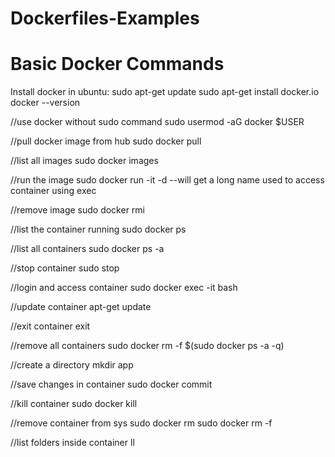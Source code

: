 # Dockerfiles-Examples

# Basic Docker Commands

Install docker in ubuntu:
sudo apt-get update
sudo apt-get install docker.io
docker --version

//use docker without sudo command
sudo usermod -aG docker $USER

//pull docker image from hub
sudo docker pull <image name>

//list all images
sudo docker images

//run the image
sudo docker run -it -d <imagename> --will get a long name used to access container using exec

//remove image
sudo docker rmi <imageid>

//list the container running
sudo docker ps

//list all containers
sudo docker ps -a

//stop container
sudo stop <containerid>

//login and access container
sudo docker exec -it <containerid> bash

//update container
apt-get update

//exit container
exit

//remove all containers
sudo docker rm -f $(sudo docker ps -a -q)

//create a directory
mkdir app

//save changes in container
sudo docker commit <containerid> <newimagename>

//kill container
sudo docker kill<containerid>

//remove container from sys
sudo docker rm <containerid>
sudo docker rm -f <containerid>

//list folders inside container
ll
